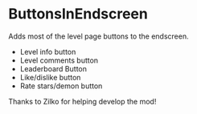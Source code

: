 # ButtonsInEndscreen
Adds most of the level page buttons to the endscreen.
* Level info button
* Level comments button
* Leaderboard Button
* Like/dislike button
* Rate stars/demon button

Thanks to Zilko for helping develop the mod!


